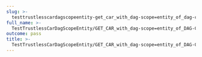 ```yaml
---
slug: >-
  testtrustlesscardagscopeentity-get_car_with_dag-scope=entity_of_dag-cbor_with_links_(format=car)
full_name: >-
  TestTrustlessCarDagScopeEntity/GET_CAR_with_dag-scope=entity_of_DAG-CBOR_with_Links_(format=car)
outcome: pass
title: >-
  TestTrustlessCarDagScopeEntity/GET_CAR_with_dag-scope=entity_of_DAG-CBOR_with_Links_(format=car)
---
```


